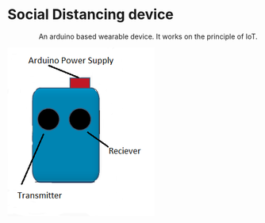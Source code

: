 # Social Distancing device

<p align="right">An arduino based wearable device. It works on the principle of IoT.</p>

![](https://github.com/chandbud5/Social_Distancing_device/blob/main/imgs/Device.png)
